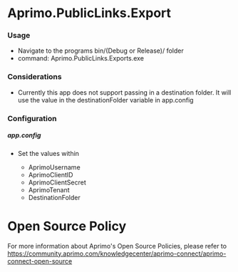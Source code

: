 # Aprimo.PublicLinks.Export

### Usage
- Navigate to the programs bin/(Debug or Release)/ folder
- command: Aprimo.PublicLinks.Exports.exe

### Considerations
- Currently this app does not support passing in a destination folder. It will use the value in the destinationFolder variable in app.config


### Configuration

##### app.config
- Set the values within <appsettings>
   - AprimoUsername
   - AprimoClientID
   - AprimoClientSecret
   - AprimoTenant
   - DestinationFolder

# Open Source Policy

For more information about Aprimo's Open Source Policies, please refer to
https://community.aprimo.com/knowledgecenter/aprimo-connect/aprimo-connect-open-source
